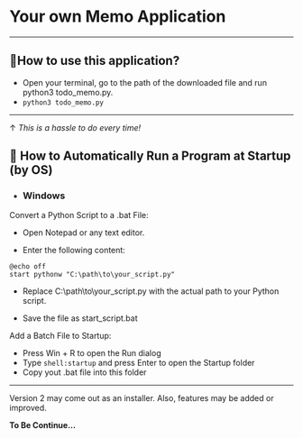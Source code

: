 # Your own Memo Application 
---
## 📌How to use this application?
- Open your terminal, go to the path of the downloaded file and run python3 todo_memo.py.
- `python3 todo_memo.py`
---
↑ _This is a hassle to do every time!_

## 📌 How to Automatically Run a Program at Startup (by OS)
- ### Windows
Convert a Python Script to a .bat File: 

- Open Notepad or any text editor.

- Enter the following content:
```
@echo off
start pythonw "C:\path\to\your_script.py"
```
- Replace C:\path\to\your_script.py with the actual path to your Python script.

- Save the file as start_script.bat

Add a Batch File to Startup:

- Press Win + R to open the Run dialog
- Type `shell:startup` and press Enter to open the Startup folder
- Copy yout .bat file into this folder

---
Version 2 may come out as an installer. Also, features may be added or improved.

**To Be Continue...**
